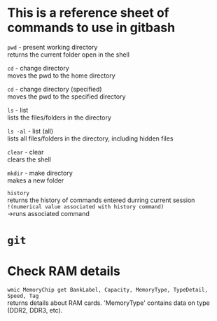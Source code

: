 # This is a reference sheet of commands to use in gitbash

`pwd` - present working directory <br>
returns the current folder open in the shell

`cd` - change directory <br>
moves the pwd to the home directory

`cd` - change directory (specified) <br>
moves the pwd to the specified directory

`ls` - list <br>
lists the files/folders in the directory

`ls -al` - list (all) <br>
lists all files/folders in the directory, including hidden files

`clear` - clear <br>
clears the shell

`mkdir` - make directory <br>
makes a new folder

`history` <br>
returns the history of commands entered durring current session <br>
`!(numerical value associated with history command)` <br>
->runs associated command


# `git` 

# Check RAM details
`wmic MemoryChip get BankLabel, Capacity, MemoryType, TypeDetail, Speed, Tag`<br>
returns details about RAM cards. 'MemoryType' contains data on type (DDR2, DDR3, etc).



